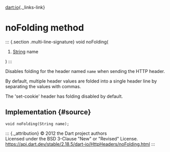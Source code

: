 [dart:io](../../dart-io/dart-io-library){._links-link}

noFolding method
================

::: {.section .multi-line-signature}
void noFolding(

1.  [String](../../dart-core/string-class) name

)
:::

Disables folding for the header named `name` when sending the HTTP
header.

By default, multiple header values are folded into a single header line
by separating the values with commas.

The \'set-cookie\' header has folding disabled by default.

Implementation {#source}
--------------

``` {.language-dart data-language="dart"}
void noFolding(String name);
```

::: {._attribution}
© 2012 the Dart project authors\
Licensed under the BSD 3-Clause \"New\" or \"Revised\" License.\
<https://api.dart.dev/stable/2.18.5/dart-io/HttpHeaders/noFolding.html>
:::
